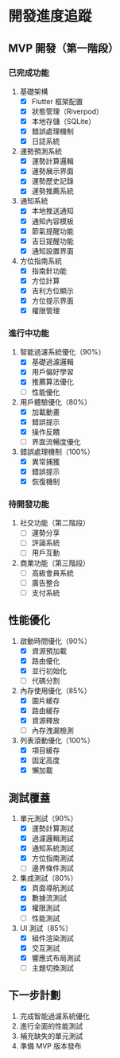 # 開發進度追蹤

## MVP 開發（第一階段）

### 已完成功能
1. 基礎架構
   - [x] Flutter 框架配置
   - [x] 狀態管理（Riverpod）
   - [x] 本地存儲（SQLite）
   - [x] 錯誤處理機制
   - [x] 日誌系統

2. 運勢預測系統
   - [x] 運勢計算邏輯
   - [x] 運勢展示界面
   - [x] 運勢歷史記錄
   - [x] 運勢推薦系統

3. 通知系統
   - [x] 本地推送通知
   - [x] 通知內容模板
   - [x] 節氣提醒功能
   - [x] 吉日提醒功能
   - [x] 通知設置界面

4. 方位指南系統
   - [x] 指南針功能
   - [x] 方位計算
   - [x] 吉利方位顯示
   - [x] 方位提示界面
   - [x] 權限管理

### 進行中功能
1. 智能過濾系統優化（90%）
   - [x] 基礎過濾邏輯
   - [x] 用戶偏好學習
   - [x] 推薦算法優化
   - [ ] 性能優化

2. 用戶體驗優化（80%）
   - [x] 加載動畫
   - [x] 錯誤提示
   - [x] 操作反饋
   - [ ] 界面流暢度優化

3. 錯誤處理機制（100%）
   - [x] 異常捕獲
   - [x] 錯誤提示
   - [x] 恢復機制

### 待開發功能
1. 社交功能（第二階段）
   - [ ] 運勢分享
   - [ ] 評論系統
   - [ ] 用戶互動

2. 商業功能（第三階段）
   - [ ] 高級會員系統
   - [ ] 廣告整合
   - [ ] 支付系統

## 性能優化
1. 啟動時間優化（90%）
   - [x] 資源預加載
   - [x] 路由優化
   - [x] 並行初始化
   - [ ] 代碼分割

2. 內存使用優化（85%）
   - [x] 圖片緩存
   - [x] 路由緩存
   - [x] 資源釋放
   - [ ] 內存洩漏檢測

3. 列表滾動優化（100%）
   - [x] 項目緩存
   - [x] 固定高度
   - [x] 懶加載

## 測試覆蓋
1. 單元測試（90%）
   - [x] 運勢計算測試
   - [x] 過濾邏輯測試
   - [x] 通知系統測試
   - [x] 方位指南測試
   - [ ] 邊界條件測試

2. 集成測試（80%）
   - [x] 頁面導航測試
   - [x] 數據流測試
   - [x] 權限測試
   - [ ] 性能測試

3. UI 測試（85%）
   - [x] 組件渲染測試
   - [x] 交互測試
   - [x] 響應式布局測試
   - [ ] 主題切換測試

## 下一步計劃
1. 完成智能過濾系統優化
2. 進行全面的性能測試
3. 補充缺失的單元測試
4. 準備 MVP 版本發布 